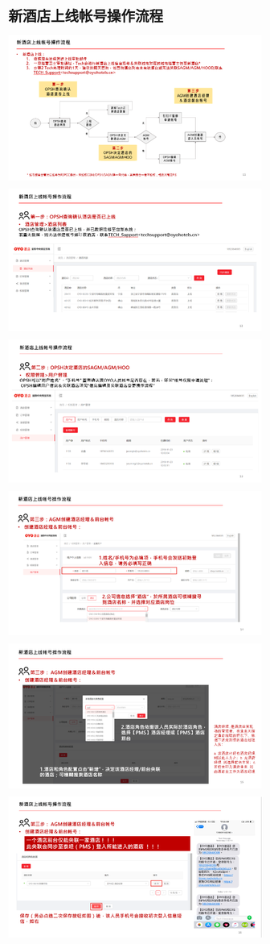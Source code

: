 # 新酒店上线帐号操作流程

![](../../../.gitbook/assets/image%20%28196%29.png)

  


![](../../../.gitbook/assets/image%20%28132%29.png)

  


![](../../../.gitbook/assets/image%20%28239%29.png)

![](../../../.gitbook/assets/image%20%28318%29.png)

  


![](../../../.gitbook/assets/image%20%2891%29.png)

  


![](../../../.gitbook/assets/image%20%28231%29.png)

